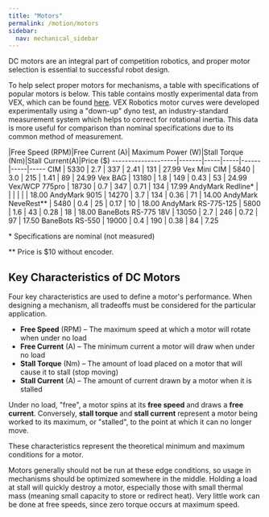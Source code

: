 ```yaml
---
title: "Motors"
permalink: /motion/motors
sidebar:
  nav: mechanical_sidebar
---
```


DC motors are an integral part of competition robotics, and proper motor selection is essential to successful robot design.

To help select proper motors for mechanisms, a table with specifications of popular motors is below. This table contains mostly experimental data from VEX, which can be found [here](http://motors.vex.com/#testing). VEX Robotics motor curves were developed experimentally using a "down-up" dyno test, an industry-standard measurement system which helps to correct for rotational inertia. This data is more useful for comparison than nominal specifications due to its common method of measurement.


|Free Speed (RPM)|Free Current (A)| Maximum Power (W)|Stall Torque (Nm)|Stall Current(A)|Price ($)
--------------------|-------|-----|-----|------|-----|-----
CIM                 | 5330  | 2.7 | 337 | 2.41 | 131 | 27.99
Vex Mini CIM        | 5840  | 3.0 | 215 | 1.41 | 89  | 24.99
Vex BAG             | 13180 | 1.8 | 149 | 0.43 | 53  | 24.99
Vex/WCP 775pro      | 18730 | 0.7 | 347 | 0.71 | 134 | 17.99
AndyMark Redline*   |       |     |     |      |     | 18.00
AndyMark 9015       | 14270 | 3.7 | 134 | 0.36 | 71  | 14.00
AndyMark NeveRest** | 5480  | 0.4 | 25  | 0.17 | 10  | 18.00
AndyMark RS-775-125 | 5800  | 1.6 | 43  | 0.28 | 18  | 18.00
BaneBots RS-775 18V | 13050 | 2.7 | 246 | 0.72 | 97  | 17.50
BaneBots RS-550     | 19000 | 0.4 | 190 | 0.38 | 84  |  7.25

\* Specifications are nominal (not measured)

\*\* Price is $10 without encoder.

## Key Characteristics of DC Motors

Four key characteristics are used to define a motor's performance. When designing a mechanism, all tradeoffs must be considered for the particular application.

* **Free Speed** (RPM) – The maximum speed at which a motor will rotate when under no load
* **Free Current** (A) – The minimum current a motor will draw when under no load
* **Stall Torque** (Nm) – The amount of load placed on a motor that will cause it to stall (stop moving)
* **Stall Current** (A) – The amount of current drawn by a motor when it is stalled

Under no load, "free", a motor spins at its **free speed** and draws a **free current**. Conversely, **stall torque** and **stall current** represent a motor being worked to its maximum, or "stalled", to the point at which it can no longer move.

These characteristics represent the theoretical minimum and maximum conditions for a motor.

Motors generally should not be run at these edge conditions, so usage in mechanisms should be optimized somewhere in the middle. Holding a load at stall will quickly destroy a motor, especially those with small thermal mass (meaning small capacity to store or redirect heat). Very little work can be done at free speeds, since zero torque occurs at maximum speed.
